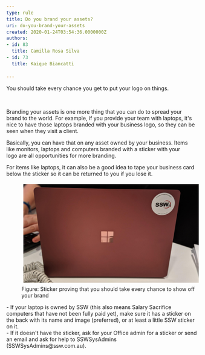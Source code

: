 ```yaml
---
type: rule
title: Do you brand your assets?
uri: do-you-brand-your-assets
created: 2020-01-24T03:54:36.0000000Z
authors:
- id: 83
  title: Camilla Rosa Silva
- id: 73
  title: Kaique Biancatti

---
```




<span class='intro'> ​​You should take every&#160;chance you get&#160;to put your logo on things.&#160;<br><div><br></div> </span>

<p>Branding your assets is one more thing that you can do to spread your brand to the world. For example, if you provide your team with laptops, it's nice to&#160;have those&#160;laptops branded with your business logo, so they can be seen when they&#160;visit a client.</p><p>​Basically, you can have that on any asset owned by your business. Items like&#160;monitors, laptops and computers branded with a sticker with your logo&#160;are all opportunities for&#160;more&#160;branding.</p><p>For items like laptops, it can also be a good idea to&#160;tape your business card below the sticker so it can be returned to you if you lose it.​<br></p><dl class="ssw15-rteElement-ImageArea"><dd class="ssw15-rteElement-FigureNormal"><img src="MicrosoftTeams-image (7).png" alt="MicrosoftTeams-image (7).png" style="margin&#58;5px;width&#58;808px;" />Figure&#58; Sticker proving that you should take every chance to show off your brand<br></dd></dl><p></p><div class="ssw15-rteElement-ContentBlock-SSW-Only">-&#160;​​​If your laptop is owned by SSW (this also means Salary Sacrifice computers that have not been fully paid yet), make sure it has a sticker on the back with its name and image (preferred), or at least a little SSW sticker on it.<br>-&#160;​​If it doesn't have the sticker, ask for your Office admin for a sticker or send an email and ask for help to SSWSysAdmins (SSWSysAdmins@ssw.com.au).​<br></div><p><br></p>



